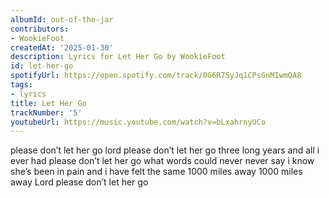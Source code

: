 ```yaml
---
albumId: out-of-the-jar
contributors:
- WookieFoot
createdAt: '2025-01-30'
description: Lyrics for Let Her Go by WookieFoot
id: let-her-go
spotifyUrl: https://open.spotify.com/track/0G6R7SyJq1CPsGnMIwmQA8
tags:
- lyrics
title: Let Her Go
trackNumber: '5'
youtubeUrl: https://music.youtube.com/watch?v=bLxahrnyUCo
---
```


please don’t let her go
lord please don’t let her go
three long years and all i ever had
please don’t let her go
what words could never never say
i know she’s been in pain
and i have felt the same
1000 miles away
1000 miles away
Lord please don’t let her go